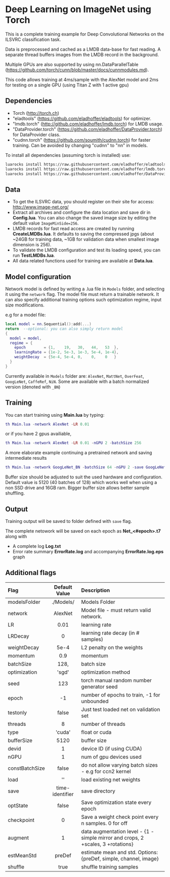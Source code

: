 Deep Learning on ImageNet using Torch
=====================================
This is a complete training example for Deep Convolutional Networks on the ILSVRC classification task.

Data is preprocessed and cached as a LMDB data-base for fast reading. A separate thread buffers images from the LMDB record in the background.

Multiple GPUs are also supported by using nn.DataParallelTable (https://github.com/torch/cunn/blob/master/docs/cunnmodules.md).

This code allows training at 4ms/sample with the AlexNet model and 2ms for testing on a single GPU (using Titan Z with 1 active gpu)

## Dependencies
* Torch (http://torch.ch)
* "eladtools" (https://github.com/eladhoffer/eladtools) for optimizer.
* "lmdb.torch" (http://github.com/eladhoffer/lmdb.torch) for LMDB usage.
* "DataProvider.torch" (https://github.com/eladhoffer/DataProvider.torch) for DataProvider class.
* "cudnn.torch" (https://github.com/soumith/cudnn.torch) for faster training. Can be avoided by changing "cudnn" to "nn" in models.

To install all dependencies (assuming torch is installed) use:
```bash
luarocks install https://raw.githubusercontent.com/eladhoffer/eladtools/master/eladtools-scm-1.rockspec
luarocks install https://raw.githubusercontent.com/eladhoffer/lmdb.torch/master/lmdb.torch-scm-1.rockspec
luarocks install https://raw.githubusercontent.com/eladhoffer/DataProvider.torch/master/dataprovider-scm-1.rockspec
```

## Data
* To get the ILSVRC data, you should register on their site for access: http://www.image-net.org/
* Extract all archives and configure the data location and save dir in **Config.lua**. You can also change the saved image size by editing the default value `ImageMinSide=256`.
* LMDB records for fast read access are created by running **CreateLMDBs.lua**.
It defaults to saving the compressed jpgs (about ~24GB for training data, ~1GB for validation data when smallest image dimension is 256).
* To validate the LMDB configuration and test its loading speed, you can run **TestLMDBs.lua**.
* All data related functions used for training are available at **Data.lua**.

## Model configuration
Network model is defined by writing a <ModelName>.lua file in `Models` folder, and selecting it using the `network` flag.
The model file must return a trainable network. It can also specify additional training options such optimization regime, input size modifications.

e.g for a model file:
```lua
local model = nn.Sequential():add(...)
return  --optional: you can also simply return model
{
  model = model,
  regime = {
    epoch        = {1,    19,   30,   44,   53  },
    learningRate = {1e-2, 5e-3, 1e-3, 5e-4, 1e-4},
    weightDecay  = {5e-4, 5e-4, 0,    0,    0   }
  }
}
```
Currently available in `Models` folder are: `AlexNet`, `MattNet`, `OverFeat`, `GoogLeNet`, `CaffeRef`, `NiN`. Some are available with a batch normalized version (denoted with `_BN`)


## Training
You can start training using **Main.lua** by typing:
```lua
th Main.lua -network AlexNet -LR 0.01
```
or if you have 2 gpus availiable,
```lua
th Main.lua -network AlexNet -LR 0.01 -nGPU 2 -batchSize 256
```
A more elaborate example continuing a pretrained network and saving intermediate results
```lua
th Main.lua -network GoogLeNet_BN -batchSize 64 -nGPU 2 -save GoogLeNet_BN -bufferSize 9600 -LR 0.01 -checkpoint 320000 -weightDecay 1e-4 -load ./pretrainedNet.t7
```
Buffer size should be adjusted to suit the used hardware and configuration. Default value is 5120 (40 batches of 128) which works well when using a non SSD drive and 16GB ram. Bigger buffer size allows better sample shuffling.

## Output
Training output will be saved to folder defined with `save` flag.

The complete netowork will be saved on each epoch as **Net_<#epoch>.t7** along with
* A complete log **Log.txt**
* Error rate summary **ErrorRate.log** and accompanying               **ErrorRate.log.eps** graph

## Additional flags
|Flag             | Default Value        |Description
|:----------------|:--------------------:|:----------------------------------------------
|modelsFolder     |./Models/             | Models Folder
|network          |AlexNet               | Model file - must return valid network.
|LR               |0.01                  | learning rate
|LRDecay          |0                     | learning rate decay (in # samples)
|weightDecay      |5e-4                  | L2 penalty on the weights
|momentum         |0.9                   | momentum
|batchSize        |128,                  | batch size
|optimization     |'sgd'                 | optimization method
|seed             |123                   | torch manual random number generator seed
|epoch            |-1                    | number of epochs to train, -1 for unbounded
|testonly         |false                 | Just test loaded net on validation set
|threads          |8                     | number of threads
|type             |'cuda'                | float or cuda
|bufferSize       |5120                  | buffer size
|devid            |1                     | device ID (if using CUDA)
|nGPU             |1                     | num of gpu devices used
|constBatchSize   |false                 | do not allow varying batch sizes - e.g for ccn2 kernel
|load             |''                    | load existing net weights
|save             |time-identifier       | save directory
|optState         |false                 | Save optimization state every epoch
|checkpoint       |0                     | Save a weight check point every n samples. 0 for off
|augment          |1                     | data augmentation level - {1 - simple mirror and crops, 2 +scales, 3 +rotations}
|estMeanStd       |preDef                | estimate mean and std. Options: {preDef, simple, channel, image}
|shuffle          |true                  | shuffle training samples
